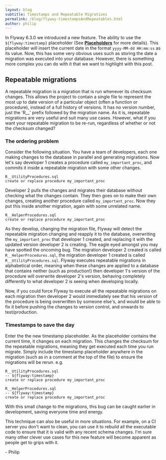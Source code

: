 ```yaml
---
layout: blog
subtitle: Timestamps and Repeatable Migrations
permalink: /blog/flyway-timestampsAndRepeatables.html
author: philip
---
```


In Flyway 6.3.0 we introduced a new feature. The ability to use the `${flyway:timestamp}` placeholder (See **[Placeholders](/documentation/configuration/placeholders)** for more details). This placeholder will insert the current date in the format `yyyy-MM-dd HH:mm:ss` as its value. Now, this has some very obvious uses such as storing the date a migration was executed into your database. However, there is something more complex you can do with it that we want to highlight with this post.

## Repeatable migrations
A repeatable migration is a migration that is run whenever its checksum changes. This allows the project to contain a single file to represent the most up to date version of a particular object (often a function or procedure), instead of a full history of versions. It has no version number, just the 'R__' prefix followed by the migration name. As it is, repeatable migrations are very useful and suit many use cases. However, what if you want your repeatable migration to be re-run, regardless of whether or not the checksum changed? 


### The ordering problem
Consider the following situation. You have a team of developers, each one making changes to the database in parallel and generating migrations. Now let's say developer 1 creates a procedure called `my_important_proc`, and commits it inside a repeatable migration with some other changes. 

```
R__UtilityProcedures.sql
create or replace procedure my_important_proc
```

Developer 2 pulls the changes and migrates their database without checking what the changes contain. They then goes on to make their own changes, creating another procedure called `my_important_proc`. Now they put this inside another migration, again with some unrelated name. 

```
R__HelperProcedures.sql
create or replace procedure my_important_proc
```

As they develop, changing the migration file, Flyway will detect the repeatable migration changing and reapply it to the database, overwriting the `my_important_proc` that developer 1 created, and replacing it with the updated version developer 2 is creating. The eagle eyed amongst you may have spotted the oncoming bug. The migration developer 2 created is called `R__HelperProcedures.sql`, the migration developer 1 created is called `R__UtilityProcedures.sql`. Flyway executes repeatable migrations in alphabetical order, meaning when these changes are applied to a database that contains neither (such as production!) then developer 1's version of the procedure will overwrite developer 2's version, behaving completely differently to what developer 2 is seeing when developing locally. 

Now, if you could force Flyway to execute all the repeatable migrations on each migration then developer 2 would immediately see that his version of the procedure is being overwritten by someone else's, and would be able to fix it before pushing the changes to version control, and onwards to test/production.


### Timestamps to save the day
Enter the the new timestamp placeholder. As the placeholder contains the current time, it changes on each migration. This changes the checksum for the repeatable migrations, meaning they get executed each time you run migrate. Simply include the timestamp placeholder anywhere in the migration (such as in a comment at the top of the file) to ensure the migrations will be rerun. e.g.

```
R__UtilityProcedures.sql
-- ${flyway:timestamp}
create or replace procedure my_important_proc
```

```
R__HelperProcedures.sql
-- ${flyway:timestamp}
create or replace procedure my_important_proc
```

With this small change to the migrations, this bug can be caught earlier in development, saving everyone time and energy.

This technique can also be useful in more situations. For example, on a CI server you don't want to clean, you can use it to rebuild all the executable code to ensure that it is valid with any recent schema changes. I'm sure many other clever use cases for this new feature will become apparent as people get to grips with it.

\- Philip
